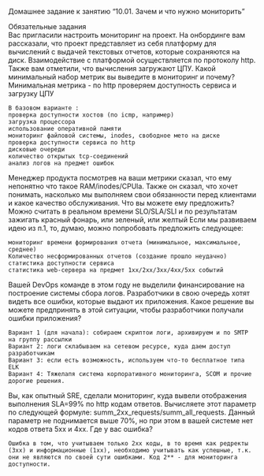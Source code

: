<p class="has-line-data" data-line-start="0" data-line-end="1">Домашнее задание к занятию “10.01. Зачем и что нужно мониторить”</p>
<p class="has-line-data" data-line-start="2" data-line-end="5">Обязательные задания<br>
Вас пригласили настроить мониторинг на проект. На онбординге вам рассказали, что проект представляет из себя платформу для вычислений с выдачей текстовых отчетов, которые сохраняются на диск. Взаимодействие с платформой осуществляется по протоколу http. Также вам отметили, что вычисления загружают ЦПУ. Какой минимальный набор метрик вы выведите в мониторинг и почему?<br>
Минимальная метрика - по http проверяем доступность сервиса и загрузку ЦПУ</p>
<pre><code>В базовом варианте :
проверка доступности хостов (по icmp, например) 
загрузка процессора
использование оперативной памяти
мониторинг файловой системы, inodes, свободное мето на диске
проверка доступности сервиса по http
дисковые очереди
количество открытых tcp-соединений
анализ логов на предмет ошибок
</code></pre>
<p class="has-line-data" data-line-start="16" data-line-end="18">Менеджер продукта посмотрев на ваши метрики сказал, что ему непонятно что такое RAM/inodes/CPUla. Также он сказал, что хочет понимать, насколько мы выполняем свои обязанности перед клиентами и какое качество обслуживания. Что вы можете ему предложить?<br>
Можно считать в реальном времени SLO/SLA/SLI и по результатам зажигать красный фонарь, или зеленый, или желтый Если мы развиваем идею из п.1, то, думаю, можно попробовать предложить следующее:</p>
<pre><code>мониторинг времени формирования отчета (минимальное, максимальное, среднее)
Количество несформированных отчетов (создание прошло неудачно)
статистика доступности сервиса
статистика web-сервера на предмет 1хх/2хх/3хх/4хх/5хх событий
</code></pre>
<p class="has-line-data" data-line-start="24" data-line-end="25">Вашей DevOps команде в этом году не выделили финансирование на построение системы сбора логов. Разработчики в свою очередь хотят видеть все ошибки, которые выдают их приложения. Какое решение вы можете предпринять в этой ситуации, чтобы разработчики получали ошибки приложения?</p>
<pre><code>Вариант 1 (для начала): собираем скриптои логи, архивируем и по SMTP на группу рассылки 
Вариант 2: логи склабываем на сетевом ресурсе, куда даем доступ разработчикам 
Вариант 3: если есть возможность, используем что-то бесплатное типа ELK 
Вариант 4: Тяжелапя система корпоративного мониторинга, SCOM и прочие дорогие решения.
</code></pre>
<p class="has-line-data" data-line-start="31" data-line-end="32">Вы, как опытный SRE, сделали мониторинг, куда вывели отображения выполнения SLA=99% по http кодам ответов. Вычисляете этот параметр по следующей формуле: summ_2xx_requests/summ_all_requests. Данный параметр не поднимается выше 70%, но при этом в вашей системе нет кодов ответа 5xx и 4xx. Где у вас ошибка?</p>
<pre><code>Ошибка в том, что учитываем только 2хх коды, в то время как редректы (3хх) и информационные (1хх), необходимо учитывать как успешные, т.к. они не являются по своей сути ошибками. Код 2** - для мониторинга доступности.</code></pre>
